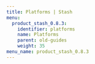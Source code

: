 ```yaml
---
title: Platforms | Stash
menu:
  product_stash_0.8.3:
    identifier: platforms
    name: Platforms
    parent: old-guides
    weight: 35
menu_name: product_stash_0.8.3
---
```

